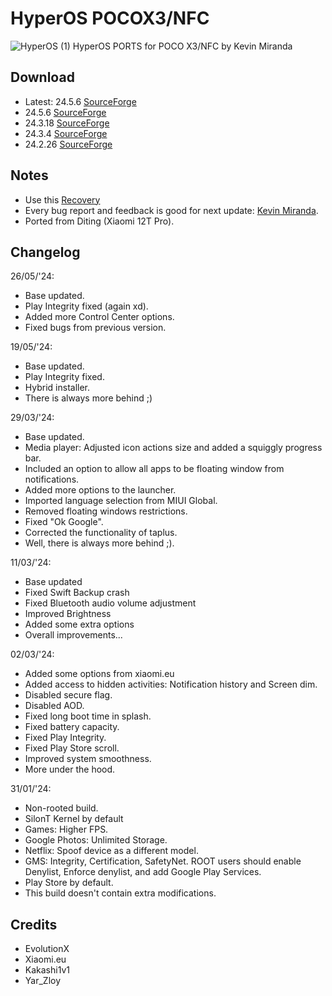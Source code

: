 # HyperOS POCOX3/NFC
![HyperOS (1)](https://github.com/KevinMiranda26/HyperOS-POCOX3-NFC/assets/83476983/5d6b4d38-80e1-4f80-b8e3-3da794536502)
HyperOS PORTS for POCO X3/NFC by Kevin Miranda

## Download
- Latest: 24.5.6 [SourceForge](https://sourceforge.net/projects/quebin-rums/files/hyperOS_1.0.24.5.20_POCOX3NFC.zip/download)
- 24.5.6 [SourceForge](https://sourceforge.net/projects/quebin-rums/files/%5BvideoFix%5DhyperOS_1.0.24.5.6_POCOX3NFC.zip/download)
- 24.3.18 [SourceForge](https://sourceforge.net/projects/quebin-rums/files/HyperOS_24.3.18_POCOX3NFC.zip/download)
- 24.3.4 [SourceForge](https://sourceforge.net/projects/quebin-rums/files/HyperOS_24.3.4_POCOX3NFC.zip/download)
- 24.2.26 [SourceForge](https://sourceforge.net/projects/quebin-rums/files/HyperOS_24.2.26_POCOX3NFC.zip/download)

## Notes
- Use this [Recovery](https://t.me/POCOHUB_Cloud/2148)
- Every bug report and feedback is good for next update: [Kevin Miranda](https://t.me/KevinMirandaPasiche).
- Ported from Diting (Xiaomi 12T Pro).

## Changelog
26/05/'24:
- Base updated.
- Play Integrity fixed (again xd).
- Added more Control Center options.
- Fixed bugs from previous version.

19/05/'24:
- Base updated.
- Play Integrity fixed.
- Hybrid installer.
- There is always more behind ;)

29/03/'24:
- Base updated.
- Media player: Adjusted icon actions size and added a squiggly progress bar.
- Included an option to allow all apps to be floating window from notifications.
- Added more options to the launcher.
- Imported language selection from MIUI Global.
- Removed floating windows restrictions.
- Fixed "Ok Google".
- Corrected the functionality of taplus.
- Well, there is always more behind ;).

11/03/'24:
- Base updated
- Fixed Swift Backup crash
- Fixed Bluetooth audio volume adjustment
- Improved Brightness
- Added some extra options
- Overall improvements...

02/03/'24:
- Added some options from xiaomi.eu
- Added access to hidden activities: Notification history and Screen dim.
- Disabled secure flag.
- Disabled AOD.
- Fixed long boot time in splash.
- Fixed battery capacity.
- Fixed Play Integrity.
- Fixed Play Store scroll.
- Improved system smoothness.
- More under the hood.

31/01/'24:
- Non-rooted build.
- SilonT Kernel by default
- Games: Higher FPS.
- Google Photos: Unlimited Storage.
- Netflix: Spoof device as a different model.
- GMS: Integrity, Certification, SafetyNet. ROOT users should enable Denylist, Enforce denylist, and add Google Play Services.
- Play Store by default.
- This build doesn't contain extra modifications.

## Credits
- EvolutionX
- Xiaomi.eu
- Kakashi1v1
- Yar_Zloy



